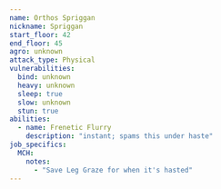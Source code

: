 ```yaml
---
name: Orthos Spriggan
nickname: Spriggan
start_floor: 42
end_floor: 45
agro: unknown
attack_type: Physical
vulnerabilities:
  bind: unknown
  heavy: unknown
  sleep: true
  slow: unknown
  stun: true
abilities:
  - name: Frenetic Flurry
    description: "instant; spams this under haste"
job_specifics:
  MCH:
    notes:
      - "Save Leg Graze for when it's hasted"
---
```

